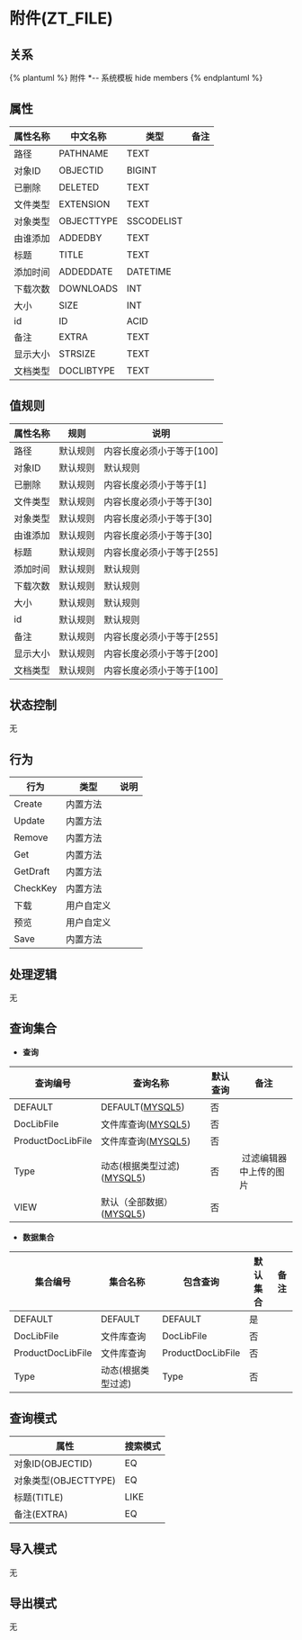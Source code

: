 # 附件(ZT_FILE)

  

## 关系
{% plantuml %}
附件 *-- 系统模板 
hide members
{% endplantuml %}

## 属性

| 属性名称        |    中文名称    | 类型     |  备注  |
| --------   |------------| -----   |  -------- | 
|路径|PATHNAME|TEXT|&nbsp;|
|对象ID|OBJECTID|BIGINT|&nbsp;|
|已删除|DELETED|TEXT|&nbsp;|
|文件类型|EXTENSION|TEXT|&nbsp;|
|对象类型|OBJECTTYPE|SSCODELIST|&nbsp;|
|由谁添加|ADDEDBY|TEXT|&nbsp;|
|标题|TITLE|TEXT|&nbsp;|
|添加时间|ADDEDDATE|DATETIME|&nbsp;|
|下载次数|DOWNLOADS|INT|&nbsp;|
|大小|SIZE|INT|&nbsp;|
|id|ID|ACID|&nbsp;|
|备注|EXTRA|TEXT|&nbsp;|
|显示大小|STRSIZE|TEXT|&nbsp;|
|文档类型|DOCLIBTYPE|TEXT|&nbsp;|

## 值规则
| 属性名称    | 规则    |  说明  |
| --------   |------------| ----- | 
|路径|默认规则|内容长度必须小于等于[100]|
|对象ID|默认规则|默认规则|
|已删除|默认规则|内容长度必须小于等于[1]|
|文件类型|默认规则|内容长度必须小于等于[30]|
|对象类型|默认规则|内容长度必须小于等于[30]|
|由谁添加|默认规则|内容长度必须小于等于[30]|
|标题|默认规则|内容长度必须小于等于[255]|
|添加时间|默认规则|默认规则|
|下载次数|默认规则|默认规则|
|大小|默认规则|默认规则|
|id|默认规则|默认规则|
|备注|默认规则|内容长度必须小于等于[255]|
|显示大小|默认规则|内容长度必须小于等于[200]|
|文档类型|默认规则|内容长度必须小于等于[100]|

## 状态控制

无


## 行为
| 行为    | 类型    |  说明  |
| --------   |------------| ----- | 
|Create|内置方法|&nbsp;|
|Update|内置方法|&nbsp;|
|Remove|内置方法|&nbsp;|
|Get|内置方法|&nbsp;|
|GetDraft|内置方法|&nbsp;|
|CheckKey|内置方法|&nbsp;|
|下载|用户自定义|&nbsp;|
|预览|用户自定义|&nbsp;|
|Save|内置方法|&nbsp;|

## 处理逻辑
无

## 查询集合

* **查询**

| 查询编号 | 查询名称       | 默认查询 |   备注|
| --------  | --------   | --------   | ----- |
|DEFAULT|DEFAULT([MYSQL5](../../appendix/query_MYSQL5.md#File_Default))|否|&nbsp;|
|DocLibFile|文件库查询([MYSQL5](../../appendix/query_MYSQL5.md#File_DocLibFile))|否|&nbsp;|
|ProductDocLibFile|文件库查询([MYSQL5](../../appendix/query_MYSQL5.md#File_ProductDocLibFile))|否|&nbsp;|
|Type|动态(根据类型过滤)([MYSQL5](../../appendix/query_MYSQL5.md#File_Type))|否|&nbsp;过滤编辑器中上传的图片|
|VIEW|默认（全部数据）([MYSQL5](../../appendix/query_MYSQL5.md#File_View))|否|&nbsp;|

* **数据集合**

| 集合编号 | 集合名称   |  包含查询  | 默认集合 |   备注|
| --------  | --------   | -------- | --------   | ----- |
|DEFAULT|DEFAULT|DEFAULT|是|&nbsp;|
|DocLibFile|文件库查询|DocLibFile|否|&nbsp;|
|ProductDocLibFile|文件库查询|ProductDocLibFile|否|&nbsp;|
|Type|动态(根据类型过滤)|Type|否|&nbsp;|

## 查询模式
| 属性      |    搜索模式     |
| --------   |------------|
|对象ID(OBJECTID)|EQ|
|对象类型(OBJECTTYPE)|EQ|
|标题(TITLE)|LIKE|
|备注(EXTRA)|EQ|

## 导入模式
无


## 导出模式
无
